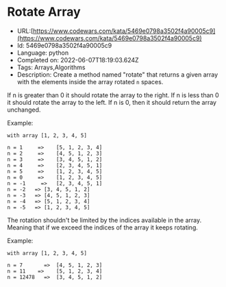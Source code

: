 # Rotate Array

 - URL:[https://www.codewars.com/kata/5469e0798a3502f4a90005c9](https://www.codewars.com/kata/5469e0798a3502f4a90005c9)
 - Id: 5469e0798a3502f4a90005c9
 - Language: python
 - Completed on: 2022-06-07T18:19:03.624Z
 - Tags: Arrays,Algorithms
 - Description:
Create a method named "rotate" that returns a given array with the elements inside the array rotated `n` spaces.

If n is greater than 0 it should rotate the array to the right. If n is less than 0 it should rotate the array to the left.
If n is 0, then it should return the array unchanged.

Example:
```
with array [1, 2, 3, 4, 5]

n = 1	  =>	[5, 1, 2, 3, 4]
n = 2	  =>	[4, 5, 1, 2, 3]
n = 3	  =>	[3, 4, 5, 1, 2]
n = 4	  =>	[2, 3, 4, 5, 1]
n = 5	  =>	[1, 2, 3, 4, 5]
n = 0	  =>	[1, 2, 3, 4, 5]
n = -1     =>	[2, 3, 4, 5, 1]
n = -2	 =>	[3, 4, 5, 1, 2]
n = -3	 =>	[4, 5, 1, 2, 3]
n = -4	 =>	[5, 1, 2, 3, 4]
n = -5	 =>	[1, 2, 3, 4, 5]
```

The rotation shouldn't be limited by the indices available in the array. Meaning that if we exceed the indices of the array it keeps rotating.

Example:
```
with array [1, 2, 3, 4, 5]

n = 7	    =>	[4, 5, 1, 2, 3]
n = 11 	  =>	[5, 1, 2, 3, 4]
n = 12478	=>	[3, 4, 5, 1, 2]
```
